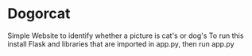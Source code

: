 ﻿# Dogorcat
Simple Website to identify whether a picture is cat's or dog's
To run this install Flask and libraries that are imported in app.py, then run app.py

